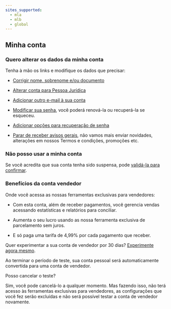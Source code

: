 ```yaml
---
sites_supported:
  - mla
  - mlb
  - global
---
```


## Minha conta

### Quero alterar os dados da minha conta

Tenha à mão os links e modifique os dados que precisar:

- [Corrigir nome, sobrenome e/ou documento](https://www.mercadopago.com.br/ajuda/Corrigir-o-meus-dados-pessoais_4083)

- [Alterar conta para Pessoa Jurídica](https://www.mercadopago.com.br/ajuda/form?hub_id=160&faq_id=515&source_id=1504)

- [Adicionar outro e-mail à sua conta](https://www.mercadopago.com/mlb/mydata?axn=myDataAdminEmails)

- [Modificar sua senha](https://www.mercadopago.com/mlb/account/security), você poderá renová-la ou recuperá-la se esqueceu.

- [Adicionar opções para recuperação de senha](https://www.mercadopago.com/mlb/accountrecovery/collect/userInfo?sctp=1403641077924)

- [Parar de receber avisos gerais](https://www.mercadopago.com/mlb/account/mydata/emails), não vamos mais enviar novidades, alterações em nossos Termos e condições, promoções etc.

### Não posso usar a minha conta

Se você acredita que sua conta tenha sido suspensa, pode [validá-la para confirmar](https://www.mercadolivre.com.br/ajuda/validateUser).

### Benefícios da conta vendedor

Onde você acessa as nossas ferramentas exclusivas para vendedores:

- Com esta conta, além de receber pagamentos, você gerencia vendas acessando estatísticas e relatórios para conciliar.

- Aumenta o seu lucro usando as nossa ferramenta exclusiva de parcelamento sem juros.

- E só paga uma tarifa de 4,99% por cada pagamento que receber.

Quer experimentar a sua conta de vendedor por 30 dias? [Experimente agora mesmo](https://www.mercadopago.com.br/summary/seller-account-promo).

Ao terminar o período de teste, sua conta pessoal será automaticamente convertida para uma conta de vendedor.

Posso cancelar o teste?

Sim, você pode cancelá-lo a qualquer momento. Mas fazendo isso, não terá acesso às ferramentas exclusivas para vendedores, as configurações que você fez serão excluídas e não será possível testar a conta de vendedor novamente.